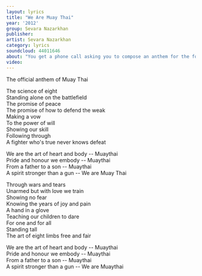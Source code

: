 ```yaml
---
layout: lyrics
title: "We Are Muay Thai"
year: '2012'
group: Sevara Nazarkhan
publisher: 
artist: Sevara Nazarkhan
category: lyrics
soundcloud: 44011646
about: "You get a phone call asking you to compose an anthem for the forthcoming Thai Kickboxing World Championships. The theme is - a heroic battlecry. I really enjoyed writing this one (with apologies to ass-kicking daughters and mothers)."
video: 
---
```


The official anthem of Muay Thai

The science of eight  
Standing alone on the battlefield  
The promise of peace  
The promise of how to defend the weak  
Making a vow  
To the power of will  
Showing our skill  
Following through  
A fighter who's true never knows defeat  

We are the art of heart and body -- Muaythai    
Pride and honour we embody -- Muaythai  
From a father to a son -- Muaythai  
A spirit stronger than a gun -- We are Muay Thai  

Through wars and tears  
Unarmed but with love we train  
Showing no fear  
Knowing the years of joy and pain  
A hand in a glove  
Teaching our children to dare  
For one and for all  
Standing tall  
The art of eight limbs free and fair  

We are the art of heart and body -- Muaythai  
Pride and honour we embody -- Muaythai  
From a father to a son -- Muaythai  
A spirit stronger than a gun -- We are Muaythai  

